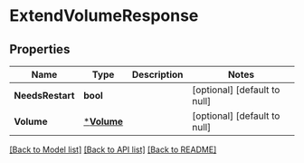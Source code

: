# ExtendVolumeResponse

## Properties
Name | Type | Description | Notes
------------ | ------------- | ------------- | -------------
**NeedsRestart** | **bool** |  | [optional] [default to null]
**Volume** | [***Volume**](Volume.md) |  | [optional] [default to null]

[[Back to Model list]](../README.md#documentation-for-models) [[Back to API list]](../README.md#documentation-for-api-endpoints) [[Back to README]](../README.md)


